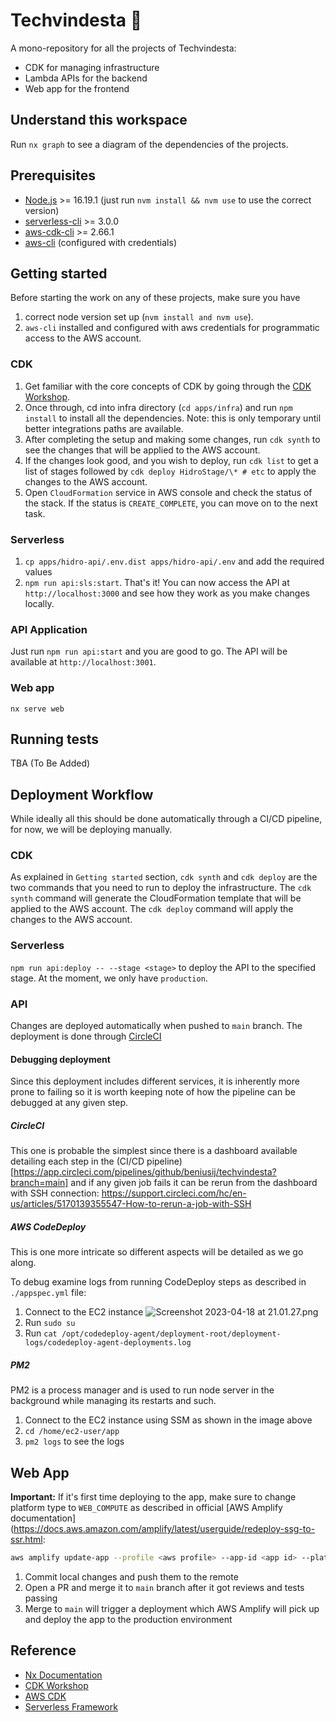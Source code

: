 # Techvindesta 🔋

A mono-repository for all the projects of Techvindesta:
- CDK for managing infrastructure
- Lambda APIs for the backend
- Web app for the frontend

## Understand this workspace

Run `nx graph` to see a diagram of the dependencies of the projects.

## Prerequisites

- [Node.js](https://nodejs.org/en/) >= 16.19.1 (just run `nvm install && nvm use` to use the correct version)
- [serverless-cli](https://www.serverless.com/framework/docs/getting-started/) >= 3.0.0
- [aws-cdk-cli](https://docs.aws.amazon.com/cdk/v2/guide/cli.html) >= 2.66.1
- [aws-cli](https://aws.amazon.com/cli/) (configured with credentials)

## Getting started

Before starting the work on any of these projects, make sure you have 
1. correct node version set up (`nvm install and nvm use`).
2. `aws-cli` installed and configured with aws credentials for programmatic access to the AWS account.

### CDK

1. Get familiar with the core concepts of CDK by going through the [CDK Workshop](https://cdkworkshop.com/20-typescript.html).
2. Once through, cd into infra directory (`cd apps/infra`) and run `npm install` to install all the dependencies. Note: this is only temporary until better integrations paths are available.
3. After completing the setup and making some changes, run `cdk synth` to see the changes that will be applied to the AWS account.
4. If the changes look good, and you wish to deploy, run `cdk list` to get a list of stages followed by `cdk deploy HidroStage/\* # etc` to apply the changes to the AWS account.
5. Open `CloudFormation` service in AWS console and check the status of the stack. If the status is `CREATE_COMPLETE`, you can move on to the next task.

### Serverless

1. `cp apps/hidro-api/.env.dist apps/hidro-api/.env` and add the required values
2. `npm run api:sls:start`. That's it! You can now access the API at `http://localhost:3000` and see how they work as you make changes locally.

### API Application

Just run `npm run api:start` and you are good to go. The API will be available at `http://localhost:3001`.

### Web app

`nx serve web`

## Running tests

TBA (To Be Added)

## Deployment Workflow

While ideally all this should be done automatically through a CI/CD pipeline, for now, we will be deploying manually.

### CDK

As explained in `Getting started` section, `cdk synth` and `cdk deploy` are the two commands that you need to run to deploy the infrastructure. The `cdk synth` command will generate the CloudFormation template that will be applied to the AWS account. The `cdk deploy` command will apply the changes to the AWS account.

### Serverless

`npm run api:deploy -- --stage <stage>` to deploy the API to the specified stage. At the moment, we only have `production`.

### API

Changes are deployed automatically when pushed to `main` branch. The deployment is done through [CircleCI](https://app.circleci.com/pipelines/github/beniusij/techvindesta?branch=main)

#### Debugging deployment

Since this deployment includes different services, it is inherently more prone to failing so it is worth keeping note of how the pipeline can be debugged at any given step.

##### CircleCI

This one is probable the simplest since there is a dashboard available detailing each step in the (CI/CD pipeline)[https://app.circleci.com/pipelines/github/beniusij/techvindesta?branch=main] and if any given job fails it can be rerun from the dashboard with SSH connection: https://support.circleci.com/hc/en-us/articles/5170139355547-How-to-rerun-a-job-with-SSH  

##### AWS CodeDeploy

This is one more intricate so different aspects will be detailed as we go along.

To debug examine logs from running CodeDeploy steps as described in `./appspec.yml` file:
1. Connect to the EC2 instance ![Screenshot 2023-04-18 at 21.01.27.png](..%2F..%2F..%2F..%2Fvar%2Ffolders%2Fww%2Fk8sgj41j5jx9_2f0d_ghbqrm0000gn%2FT%2FTemporaryItems%2FNSIRD_screencaptureui_CGcjiB%2FScreenshot%202023-04-18%20at%2021.01.27.png)
2. Run `sudo su`
3. Run `cat /opt/codedeploy-agent/deployment-root/deployment-logs/codedeploy-agent-deployments.log`

##### PM2

PM2 is a process manager and is used to run node server in the background while managing its restarts and such.

1. Connect to the EC2 instance using SSM as shown in the image above
2. `cd /home/ec2-user/app`
3. `pm2 logs` to see the logs

## Web App

**Important:** If it's first time deploying to the app, make sure to change platform type to `WEB_COMPUTE` as described in official [AWS Amplify documentation](https://docs.aws.amazon.com/amplify/latest/userguide/redeploy-ssg-to-ssr.html:
```bash
aws amplify update-app --profile <aws profile> --app-id <app id> --platform WEB_COMPUTE --region <region>
```

1. Commit local changes and push them to the remote
2. Open a PR and merge it to `main` branch after it got reviews and tests passing
3. Merge to `main` will trigger a deployment which AWS Amplify will pick up and deploy the app to the production environment

## Reference

 - [Nx Documentation](https://nx.dev)
 - [CDK Workshop](https://cdkworkshop.com/20-typescript.html)
 - [AWS CDK](https://docs.aws.amazon.com/cdk/v2/guide/home.html)
 - [Serverless Framework](https://www.serverless.com/framework/docs/getting-started/)
